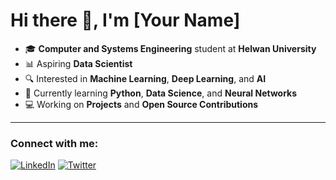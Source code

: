 # Hi there 👋, I'm [Your Name]

- 🎓 **Computer and Systems Engineering** student at **Helwan University**
- 📊 Aspiring **Data Scientist**
- 🔍 Interested in **Machine Learning**, **Deep Learning**, and **AI**
- 🌱 Currently learning **Python**, **Data Science**, and **Neural Networks**
- 💻 Working on **Projects** and **Open Source Contributions**

---

### Connect with me:

[![LinkedIn](https://img.shields.io/badge/-LinkedIn-blue)](https://www.linkedin.com/in/your-profile)
[![Twitter](https://img.shields.io/badge/-Twitter-blue)](https://twitter.com/your-handle)
